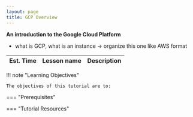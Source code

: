 ```yaml
---
layout: page
title: GCP Overview
---
```


**An introduction to the Google Cloud Platform**

- what is GCP, what is an instance
-> organize this one like AWS format


Est. Time | Lesson name | Description
--- | --- | ---



!!! note "Learning Objectives"

    The objectives of this tutorial are to:




=== "Prerequisites"



=== "Tutorial Resources"
